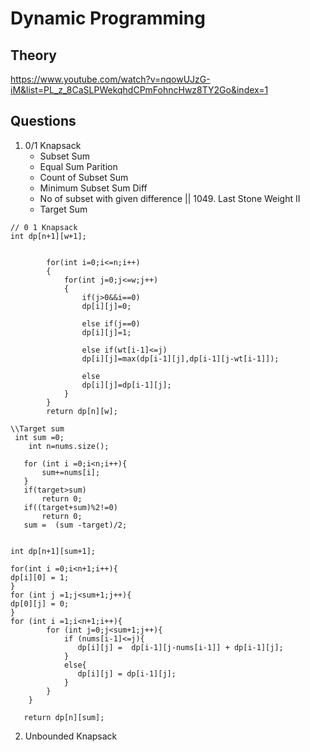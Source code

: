 # Dynamic Programming

## Theory
https://www.youtube.com/watch?v=nqowUJzG-iM&list=PL_z_8CaSLPWekqhdCPmFohncHwz8TY2Go&index=1

## Questions

1. 0/1 Knapsack 
   * Subset Sum
   * Equal Sum Parition
   * Count of Subset Sum
   * Minimum Subset Sum Diff
   * No of subset with given difference || 1049. Last Stone Weight II
   * Target Sum
   

```
// 0 1 Knapsack
int dp[n+1][w+1];


        for(int i=0;i<=n;i++)
        {
            for(int j=0;j<=w;j++)
            {
                if(j>0&&i==0)
                dp[i][j]=0;

                else if(j==0)
                dp[i][j]=1;

                else if(wt[i-1]<=j)
                dp[i][j]=max(dp[i-1][j],dp[i-1][j-wt[i-1]]);

                else
                dp[i][j]=dp[i-1][j];
            }
        }
        return dp[n][w];
```

```
\\Target sum
 int sum =0;
    int n=nums.size();
   
   for (int i =0;i<n;i++){
       sum+=nums[i];
   }
   if(target>sum)
       return 0;
   if((target+sum)%2!=0)
       return 0;
   sum =  (sum -target)/2;
     

int dp[n+1][sum+1];

for(int i =0;i<n+1;i++){
dp[i][0] = 1;
}
for (int j =1;j<sum+1;j++){
dp[0][j] = 0;
}
for (int i =1;i<n+1;i++){
        for (int j=0;j<sum+1;j++){
            if (nums[i-1]<=j){
               dp[i][j] =  dp[i-1][j-nums[i-1]] + dp[i-1][j];
            }
            else{
               dp[i][j] = dp[i-1][j];
            }
        }
    }
    
   return dp[n][sum];
```

2. Unbounded Knapsack

